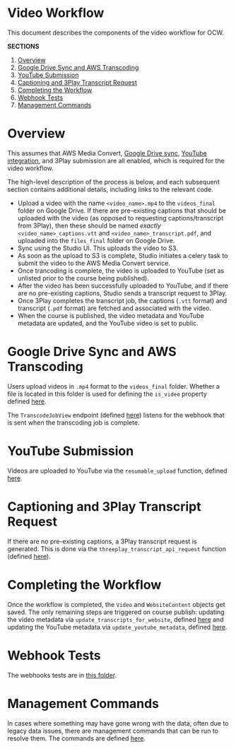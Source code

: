 # Video Workflow

This document describes the components of the video workflow for OCW.

**SECTIONS**

1. [Overview](#overview)
1. [Google Drive Sync and AWS Transcoding](#google-drive-sync-and-aws-transcoding)
1. [YouTube Submission](#youtube-submission)
1. [Captioning and 3Play Transcript Request](#captioning-and-3play-transcript-request)
1. [Completing the Workflow](#completing-the-workflow)
1. [Webhook Tests](#webhook-tests)
1. [Management Commands](#management-commands)

# Overview

This assumes that AWS Media Convert, [Google Drive sync](/README#enabling-google-drive-integration), [YouTube integration](/README#enabling-youtube-integration), and 3Play submission are all enabled, which is required for the video workflow.

The high-level description of the process is below, and each subsequent section contains additional details, including links to the relevant code.

- Upload a video with the name `<video_name>.mp4` to the `videos_final` folder on Google Drive. If there are pre-existing captions that should be uploaded with the video (as opposed to requesting captions/transcript from 3Play), then these should be named _exactly_ `<video_name>_captions.vtt` and `<video_name>_transcript.pdf`, and uploaded into the `files_final` folder on Google Drive.
- Sync using the Studio UI. This uploads the video to S3.
- As soon as the upload to S3 is complete, Studio initiates a celery task to submit the video to the AWS Media Convert service.
- Once trancoding is complete, the video is uploaded to YouTube (set as unlisted prior to the course being published).
- After the video has been successfully uploaded to YouTube, and if there are no pre-existing captions, Studio sends a transcript request to 3Play.
- Once 3Play completes the transcript job, the captions (`.vtt` format) and transcript (`.pdf` format) are fetched and associated with the video.
- When the course is published, the video metadata and YouTube metadata are updated, and the YouTube video is set to public.

# Google Drive Sync and AWS Transcoding

Users upload videos in `.mp4` format to the `videos_final` folder. Whether a file is located in this folder is used for defining the `is_video` property defined [here](/gdrive_sync/models.py).

The `TranscodeJobView` endpoint (defined [here](/videos/views.py)) listens for the webhook that is sent when the transcoding job is complete.

# YouTube Submission

Videos are uploaded to YouTube via the `resumable_upload` function, defined [here](/videos/youtube.py).

# Captioning and 3Play Transcript Request

If there are no pre-existing captions, a 3Play transcript request is generated. This is done via the `threeplay_transcript_api_request` function (defined [here](videos/threeplay_api.py)).

# Completing the Workflow

Once the workflow is completed, the `Video` and `WebsiteContent` objects get saved. The only remaining steps are triggered on course publish: updating the video metadata via `update_transcripts_for_website`, defined [here](/videos/tasks.py) and updating the YouTube metadata via `update_youtube_metadata`, defined [here](/videos/youtube.py).

# Webhook Tests

The webhooks tests are in [this folder](/test_videos_webhook/).

# Management Commands

In cases where something may have gone wrong with the data, often due to legacy data issues, there are management commands that can be run to resolve them. The commands are defined [here](/videos/management/commands/).
